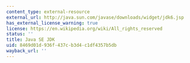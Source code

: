 ```yaml
---
content_type: external-resource
external_url: http://java.sun.com/javase/downloads/widget/jdk6.jsp
has_external_license_warning: true
license: https://en.wikipedia.org/wiki/All_rights_reserved
status: ''
title: Java SE JDK
uid: 8469d01d-936f-437c-b3d4-c1df4357b5db
wayback_url: ''
---
```

